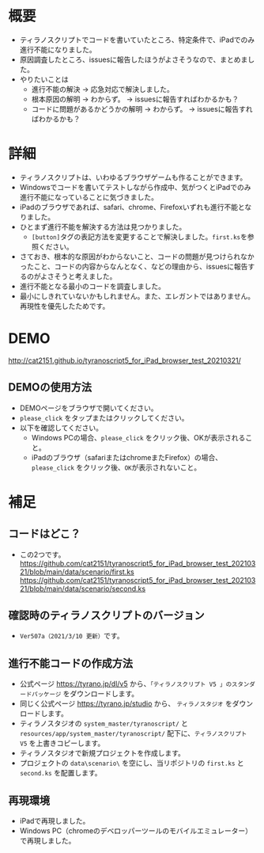 # 概要
- ティラノスクリプトでコードを書いていたところ、特定条件で、iPadでのみ進行不能になりました。
- 原因調査したところ、issuesに報告したほうがよさそうなので、まとめました。
- やりたいことは
  - 進行不能の解決 → 応急対応で解決しました。
  - 根本原因の解明 → わからず。 → issuesに報告すればわかるかも？
  - コードに問題があるかどうかの解明 → わからず。 → issuesに報告すればわかるかも？

# 詳細
- ティラノスクリプトは、いわゆるブラウザゲームも作ることができます。
- Windowsでコードを書いてテストしながら作成中、気がつくとiPadでのみ進行不能になっていることに気づきました。
- iPadのブラウザであれば、safari、chrome、Firefoxいずれも進行不能となりました。
- ひとまず進行不能を解決する方法は見つかりました。
  - `[button]`タグの表記方法を変更することで解決しました。`first.ks`を参照ください。
- さておき、根本的な原因がわからないこと、コードの問題が見つけられなかったこと、コードの内容からなんとなく、などの理由から、issuesに報告するのがよさそうと考えました。
- 進行不能となる最小のコードを調査しました。
- 最小にしきれていないかもしれません。また、エレガントではありません。再現性を優先したためです。


# DEMO
http://cat2151.github.io/tyranoscript5_for_iPad_browser_test_20210321/

## DEMOの使用方法

- DEMOページをブラウザで開いてください。
- `please_click` をタップまたはクリックしてください。
- 以下を確認してください。
  - Windows PCの場合、`please_click` をクリック後、OKが表示されること。
  - iPadのブラウザ（safariまたはchromeまたFirefox）の場合、`please_click` をクリック後、`OK`が表示されないこと。

# 補足

## コードはどこ？
- この2つです。
https://github.com/cat2151/tyranoscript5_for_iPad_browser_test_20210321/blob/main/data/scenario/first.ks
https://github.com/cat2151/tyranoscript5_for_iPad_browser_test_20210321/blob/main/data/scenario/second.ks

## 確認時のティラノスクリプトのバージョン
- `Ver507a（2021/3/10 更新）`です。

## 進行不能コードの作成方法
- 公式ページ https://tyrano.jp/dl/v5 から、`「ティラノスクリプト V5 」のスタンダードパッケージ` をダウンロードします。
- 同じく公式ページ https://tyrano.jp/studio から、 `ティラノスタジオ` をダウンロードします。
- ティラノスタジオの `system_master/tyranoscript/` と `resources/app/system_master/tyranoscript/` 配下に、`ティラノスクリプト V5` を上書きコピーします。
- ティラノスタジオで新規プロジェクトを作成します。
- プロジェクトの `data\scenario\` を空にし、当リポジトリの `first.ks` と `second.ks` を配置します。

## 再現環境
- iPadで再現しました。
- Windows PC（chromeのデベロッパーツールのモバイルエミュレーター）で再現しました。
